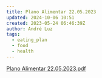 ```yaml
---
title: Plano Alimentar 22.05.2023
updated: 2024-10-06 10:51
created: 2023-05-24 06:46:39Z
author: André Luz
tags:
  - eating_plan
  - food
  - health
---
```


[Plano Alimentar 22.05.2023.pdf](../../_resources/Plano_Alimentar_22.05.2023.pdf)